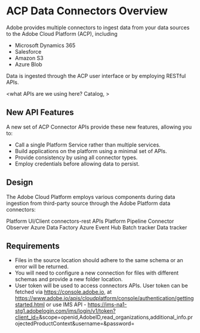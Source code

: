 # ACP Data Connectors Overview


Adobe provides multiple connectors to ingest data from your data sources to the Adobe Cloud Platform (ACP), 
including 

* Microsoft Dynamics 365 
* Salesforce
* Amazon S3
* Azure Blob

<add> 

Data is ingested through the ACP user interface or by employing RESTful APIs. 

<what APIs are we using here? Catalog, >

## New API Features 

A new set of ACP Connector APIs provide these new features, allowing you to:

* Call a single Platform Service rather than multiple services.
* Build applications on the platform using a minimal set of APIs.
* Provide consistency by using all connector types.
* Employ credentials before allowing data to persist. 

## Design
The Adobe Cloud Platform employs various components during data ingestion from third-party source through the Adobe Platform data connectors:

Platform UI/Client
connectors-rest APIs
Platform Pipeline
Connector Observer
Azure Data Factory
Azure Event Hub
Batch tracker
Data tracker

## Requirements
* Files in the source location should adhere to the same schema or an error will be returned.
* You will need to configure a new connection for files with different schemas and provide a new folder location.
* User token will be used to access connectors APIs. User token can be fetched via https://console.adobe.io, at https://www.adobe.io/apis/cloudplatform/console/authentication/gettingstarted.html or use IMS API - https://ims-na1-stg1.adobelogin.com/ims/login/v1/token?client_id=<YourIMSClientId>&scope=openid,AdobeID,read_organizations,additional_info.projectedProductContext&username=<userName>&password=<password>
